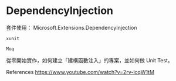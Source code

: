 # DependencyInjection

套件使用：
	Microsoft.Extensions.DependencyInjection

	xunit

	Moq
	
	

從零開始實作，如何建立「建構函數注入」的專案，並如何做 Unit Test。



References
https://www.youtube.com/watch?v=2rv-lcqW1tM